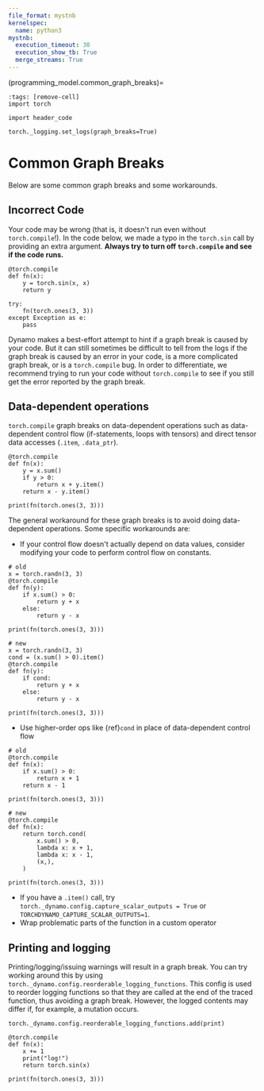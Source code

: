 ```yaml
---
file_format: mystnb
kernelspec:
  name: python3
mystnb:
  execution_timeout: 30
  execution_show_tb: True
  merge_streams: True
---
```


(programming_model.common_graph_breaks)=

```{code-cell}
:tags: [remove-cell]
import torch

import header_code

torch._logging.set_logs(graph_breaks=True)
```

# Common Graph Breaks

Below are some common graph breaks and some workarounds.

## Incorrect Code
Your code may be wrong (that is, it doesn't run even without `torch.compile`!). In the code below, we made a typo in the `torch.sin` call by providing an extra argument. **Always try to turn off `torch.compile` and see if the code runs.**


```{code-cell}
@torch.compile
def fn(x):
    y = torch.sin(x, x)
    return y

try:
    fn(torch.ones(3, 3))
except Exception as e:
    pass
```

Dynamo makes a best-effort attempt to hint if a graph break is caused by your code.
But it can still sometimes be difficult to tell from the logs if the graph break is caused by an error in your code,
is a more complicated graph break, or is a `torch.compile` bug. In order to differentiate, we recommend trying to run your code without `torch.compile` to see if you still get the error reported by the graph break.

## Data-dependent operations

`torch.compile` graph breaks on data-dependent operations such as data-dependent control flow (if-statements, loops with tensors) and direct tensor data accesses (`.item`, `.data_ptr`).

```{code-cell}
@torch.compile
def fn(x):
    y = x.sum()
    if y > 0:
        return x + y.item()
    return x - y.item()

print(fn(torch.ones(3, 3)))
```

The general workaround for these graph breaks is to avoid doing data-dependent operations. Some specific workarounds are:

- If your control flow doesn't actually depend on data values, consider modifying your code to perform control flow on constants.


```{code-cell}
# old
x = torch.randn(3, 3)
@torch.compile
def fn(y):
    if x.sum() > 0:
        return y + x
    else:
        return y - x

print(fn(torch.ones(3, 3)))
```

```{code-cell}
# new
x = torch.randn(3, 3)
cond = (x.sum() > 0).item()
@torch.compile
def fn(y):
    if cond:
        return y + x
    else:
        return y - x

print(fn(torch.ones(3, 3)))
```

- Use higher-order ops like {ref}`cond` in place of data-dependent control flow


```{code-cell}
# old
@torch.compile
def fn(x):
    if x.sum() > 0:
        return x + 1
    return x - 1

print(fn(torch.ones(3, 3)))
```

```{code-cell}
# new
@torch.compile
def fn(x):
    return torch.cond(
        x.sum() > 0,
        lambda x: x + 1,
        lambda x: x - 1,
        (x,),
    )

print(fn(torch.ones(3, 3)))
```

- If you have a `.item()` call, try `torch._dynamo.config.capture_scalar_outputs = True`
or `TORCHDYNAMO_CAPTURE_SCALAR_OUTPUTS=1`.
- Wrap problematic parts of the function in a custom operator

## Printing and logging

Printing/logging/issuing warnings will result in a graph break.
You can try working around this by using `torch._dynamo.config.reorderable_logging_functions`.
This config is used to reorder logging functions so that they are called at the end of the
traced function, thus avoiding a graph break.
However, the logged contents may differ if, for example, a mutation occurs.


```{code-cell}
torch._dynamo.config.reorderable_logging_functions.add(print)

@torch.compile
def fn(x):
    x += 1
    print("log!")
    return torch.sin(x)

print(fn(torch.ones(3, 3)))
```
